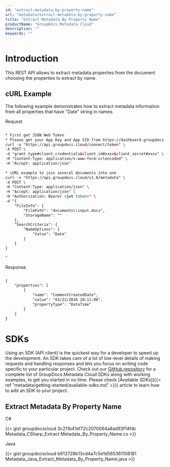 ```yaml
---
id: "extract-metadata-by-property-name"
url: "metadata/extract-metadata-by-property-name"
title: "Extract Metadata By Property Name"
productName: "GroupDocs.Metadata Cloud"
description: ""
keywords: ""
---
```







# Introduction #

This REST API allows to extract metadata properties from the document choosing the properties to extract by name.

## cURL Example ##

The following example demonstrates how to extract metadata information from all properties that have "Date" string in names.


 Request

```html 

* First get JSON Web Token
* Please get your App Key and App SID from https://dashboard.groupdocs.cloud/#/apps. Kindly place App Key in "client_secret" and App SID in "client_id" argument.
curl -v "https://api.groupdocs.cloud/connect/token" \
-X POST \
-d "grant_type#client_credentials&client_id#xxxx&client_secret#xxxx" \
-H "Content-Type: application/x-www-form-urlencoded" \
-H "Accept: application/json"
  
* cURL example to join several documents into one
curl -v "https://api.groupdocs.cloud/v1.0/metadata" \
-X POST \
-H "Content-Type: application/json" \
-H "Accept: application/json" \
-H "Authorization: Bearer <jwt token>" \
-d "{
    "FileInfo": {
        "FilePath": "documents\\input.docx",
        "StorageName": ""
    },
    "SearchCriteria": {
        "NameOptions": {
            "Value": "Date"
        }
    }
}

"

 ```


 Response

```html 

{
    "properties": [
        {
            "name": "CommentCreatedDate",
            "value": "03/22/2016 20:11:00",
            "propertyType": "DateTime"
        }
    ]
}

 ```



# SDKs #

Using an SDK (API client) is the quickest way for a developer to speed up the development. An SDK takes care of a lot of low-level details of making requests and handling responses and lets you focus on writing code specific to your particular project. Check out our [GitHub repository](https://github.com/groupdocs-metadata-cloud) for a complete list of GroupDocs.Metadata Cloud SDKs along with working examples, to get you started in no time. Please check [Available SDKs]({{< ref "metadata/getting-started/available-sdks.md" >}}) article to learn how to add an SDK to your project.

## Extract Metadata By Property Name ##


 C#



{{< gist groupdocscloud 3c211b41ef72c2070064a8ad93f14fdc Metadata_CSharp_Extract Metadata_By_Property_Name.cs >}}





 Java




{{< gist groupdocscloud b613728b13cd4a7c5e1d585361108181 Metadata_Java_Extract_Metadata_By_Property_Name.java >}}






 